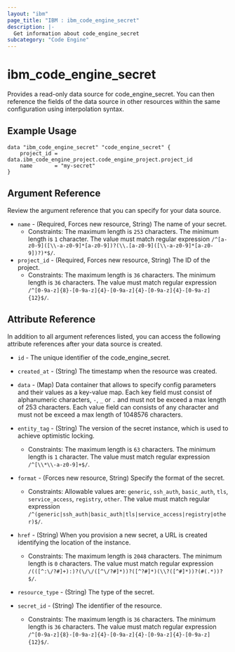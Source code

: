 ```yaml
---
layout: "ibm"
page_title: "IBM : ibm_code_engine_secret"
description: |-
  Get information about code_engine_secret
subcategory: "Code Engine"
---
```


# ibm_code_engine_secret

Provides a read-only data source for code_engine_secret. You can then reference the fields of the data source in other resources within the same configuration using interpolation syntax.

## Example Usage

```hcl
data "ibm_code_engine_secret" "code_engine_secret" {
	project_id = data.ibm_code_engine_project.code_engine_project.project_id
	name       = "my-secret"
}
```

## Argument Reference

Review the argument reference that you can specify for your data source.

* `name` - (Required, Forces new resource, String) The name of your secret.
  * Constraints: The maximum length is `253` characters. The minimum length is `1` character. The value must match regular expression `/^[a-z0-9]([\\-a-z0-9]*[a-z0-9])?(\\.[a-z0-9]([\\-a-z0-9]*[a-z0-9])?)*$/`.
* `project_id` - (Required, Forces new resource, String) The ID of the project.
  * Constraints: The maximum length is `36` characters. The minimum length is `36` characters. The value must match regular expression `/^[0-9a-z]{8}-[0-9a-z]{4}-[0-9a-z]{4}-[0-9a-z]{4}-[0-9a-z]{12}$/`.

## Attribute Reference

In addition to all argument references listed, you can access the following attribute references after your data source is created.

* `id` - The unique identifier of the code_engine_secret.
* `created_at` - (String) The timestamp when the resource was created.

* `data` - (Map) Data container that allows to specify config parameters and their values as a key-value map. Each key field must consist of alphanumeric characters, `-`, `_` or `.` and must not be exceed a max length of 253 characters. Each value field can consists of any character and must not be exceed a max length of 1048576 characters.

* `entity_tag` - (String) The version of the secret instance, which is used to achieve optimistic locking.
  * Constraints: The maximum length is `63` characters. The minimum length is `1` character. The value must match regular expression `/^[\\*\\-a-z0-9]+$/`.

* `format` - (Forces new resource, String) Specify the format of the secret.
  * Constraints: Allowable values are: `generic`, `ssh_auth`, `basic_auth`, `tls`, `service_access`, `registry`, `other`. The value must match regular expression `/^(generic|ssh_auth|basic_auth|tls|service_access|registry|other)$/`.

* `href` - (String) When you provision a new secret,  a URL is created identifying the location of the instance.
  * Constraints: The maximum length is `2048` characters. The minimum length is `0` characters. The value must match regular expression `/(([^:\/?#]+):)?(\/\/([^\/?#]*))?([^?#]*)(\\?([^#]*))?(#(.*))?$/`.

* `resource_type` - (String) The type of the secret.

* `secret_id` - (String) The identifier of the resource.
  * Constraints: The maximum length is `36` characters. The minimum length is `36` characters. The value must match regular expression `/^[0-9a-z]{8}-[0-9a-z]{4}-[0-9a-z]{4}-[0-9a-z]{4}-[0-9a-z]{12}$/`.

